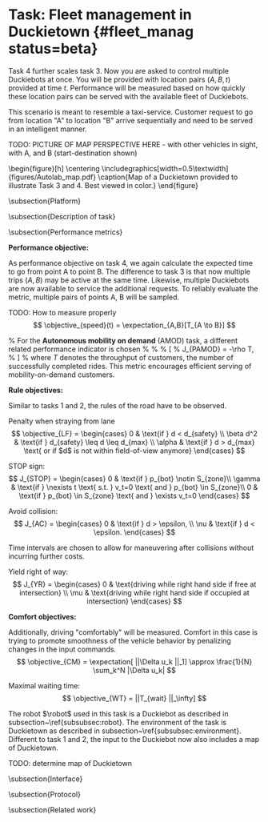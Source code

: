 # Task: Fleet management in Duckietown {#fleet_manag status=beta}


Task 4 further scales task 3. Now you are asked to control multiple Duckiebots at once. You will be provided with location pairs $(A,B,t)$ provided at time $t$. Performance will be measured based on how quickly these location pairs can be served with the available fleet of Duckiebots. 

This scenario is meant to resemble a taxi-service. Customer request to go from location "A" to location "B" arrive sequentially and need to be served in an intelligent manner. 


TODO: PICTURE OF MAP PERSPECTIVE HERE - with other vehicles in sight, with A, and B (start-destination shown)

\begin{figure}[h]
\centering
\includegraphics[width=0.5\textwidth]{figures/Autolab_map.pdf}
\caption{Map of a Duckietown provided to illustrate Task 3 and 4. Best viewed in color.}
\end{figure}

\subsection{Platform}


\subsection{Description of task}

\subsection{Performance metrics}



**Performance objective:**

As performance objective on task 4, we again calculate the expected time to go from point A to point B. The difference to task 3 is that now multiple trips $(A,B)$ may be active at the same time. Likewise, multiple Duckiebots are now available to service the additional requests. To reliably evaluate the metric, multiple pairs of points A, B will be sampled. 

TODO: How to measure properly
$$
\objective_{speed}(t) = \expectation_{A,B}[T_{A \to B}]
$$


% For the **Autonomous mobility on demand** (AMOD) task, a different related performance indicator is chosen
% %
% \[
% J_{PAMOD} = -\rho T,
% \]
% where $T$ denotes the throughput of customers, the number of successfully completed rides. This metric encourages efficient serving of mobility-on-demand customers.

**Rule objectives:**

Similar to tasks 1 and 2, the rules of the road have to be observed. 

Penalty when straying from lane
$$
\objective_{LF} = \begin{cases} 0  & \text{if } d < d_{safety} \\
 	\beta d^2 & \text{if } d_{safety} \leq d \leq d_{max} \\
 	\alpha & \text{if } d > d_{max} \text{ or if $d$ is not within field-of-view anymore}
 	\end{cases}
$$


STOP sign:
$$
 	J_{STOP} = \begin{cases} 0  & \text{if } p_{bot} \notin S_{zone}\\
 	\gamma & \text{if } \nexists t \text{ s.t. } v_t=0 \text{ and }  p_{bot} \in S_{zone}\\
 	0 & \text{if } p_{bot} \in S_{zone} \text{ and } \exists v_t=0
 	\end{cases}
$$

Avoid collision:
$$
 	J_{AC} = \begin{cases} 0 & \text{if } d > \epsilon, \\
 	\nu & \text{if } d < \epsilon.
 	\end{cases}
$$

Time intervals are chosen to allow for maneuvering after collisions without incurring further costs.

Yield right of way:
$$
 	J_{YR} = \begin{cases} 0 & \text{driving while right hand side if free at intersection} \\
 	\mu & \text{driving while right hand side if occupied at intersection}
 	\end{cases}
$$


**Comfort objectives:**

Additionally, driving "comfortably" will be measured. Comfort in this case is trying to promote smoothness of the vehicle behavior by penalizing changes in the input commands. 
$$
\objective_{CM} = \expectation[ ||\Delta u_k ||_1] \approx \frac{1}{N} \sum_k^N |\Delta u_k|
$$

Maximal waiting time:
$$
\objective_{WT} = ||T_{wait} ||_\infty]
$$

The robot $\robot$ used in this task is a Duckiebot as described in subsection~\ref{subsubsec:robot}. The environment of the task is Duckietown as described in subsection~\ref{subsubsec:environment}. Different to task 1 and 2, the input to the Duckiebot now also includes a map of Duckietown. 

TODO: determine map of Duckietown


\subsection{Interface}


\subsection{Protocol}


\subsection{Related work}
